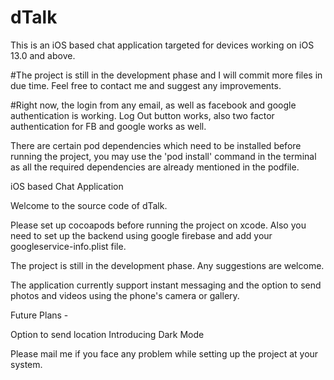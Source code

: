 # dTalk

This is an iOS based chat application targeted for devices working on iOS 13.0 and above.

#The project is still in the development phase and I will commit more files in due time. Feel free to contact me and suggest any improvements. 

#Right now, the login from any email, as well as facebook and google authentication is working. Log Out button works, also two factor authentication for FB and google works as well.


There are certain pod dependencies which need to be installed before running the project, you may use the 'pod install' command in the terminal as all the required dependencies are already mentioned in the podfile.

iOS based Chat Application

Welcome to the source code of dTalk.

Please set up cocoapods before running the project on xcode.
Also you need to set up the backend using google firebase and add your googleservice-info.plist file.


The project is still in the development phase. Any suggestions are welcome.

The application currently support instant messaging and the option to send photos and videos using the phone's camera or gallery.

Future Plans -

Option to send location
Introducing Dark Mode

Please mail me if you face any problem while setting up the project at your system.
